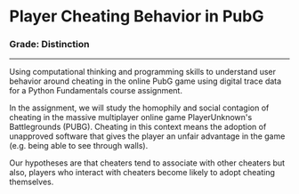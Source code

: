 # Player Cheating Behavior in PubG
### Grade: Distinction

---

Using computational thinking and programming skills to understand user behavior around cheating in the online PubG game using digital trace data for a Python Fundamentals course assignment.

In the assignment, we will study the homophily and social contagion of cheating in the massive multiplayer online game PlayerUnknown's Battlegrounds (PUBG). Cheating in this context means the adoption of unapproved software that gives the player an unfair advantage in the game (e.g. being able to see through walls).

Our hypotheses are that cheaters tend to associate with other cheaters but also, players who interact with cheaters become likely to adopt cheating themselves. 
